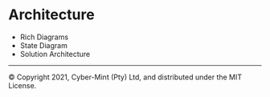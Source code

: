 # Architecture
* Rich Diagrams
* State Diagram
* Solution Architecture
---
&copy; Copyright 2021, Cyber-Mint (Pty) Ltd, and distributed under the MIT License.